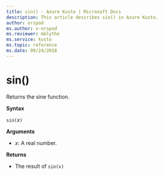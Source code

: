 ```yaml
---
title: sin() - Azure Kusto | Microsoft Docs
description: This article describes sin() in Azure Kusto.
author: orspod
ms.author: v-orspod
ms.reviewer: mblythe
ms.service: kusto
ms.topic: reference
ms.date: 09/24/2018
---
```

# sin()

Returns the sine function.

**Syntax**

`sin(`*x*`)`

**Arguments**

* *x*: A real number.

**Returns**

* The result of `sin(x)`